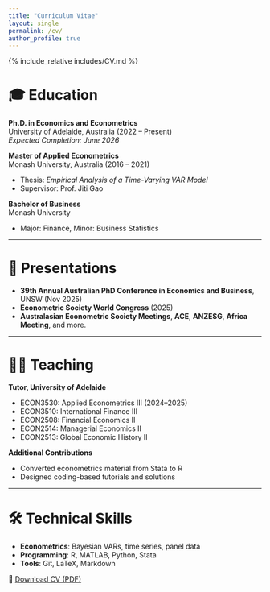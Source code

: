 ```yaml
---
title: "Curriculum Vitae"
layout: single
permalink: /cv/
author_profile: true
---
```

{% include_relative includes/CV.md %}

# 🎓 Education

**Ph.D. in Economics and Econometrics**  
University of Adelaide, Australia (2022 – Present)  
*Expected Completion: June 2026*

**Master of Applied Econometrics**  
Monash University, Australia (2016 – 2021)  
- Thesis: *Empirical Analysis of a Time-Varying VAR Model*  
- Supervisor: Prof. Jiti Gao

**Bachelor of Business**  
Monash University  
- Major: Finance, Minor: Business Statistics

---

# 📣 Presentations

- **39th Annual Australian PhD Conference in Economics and Business**, UNSW (Nov 2025)
- **Econometric Society World Congress** (2025)
- **Australasian Econometric Society Meetings**, **ACE**, **ANZESG**, **Africa Meeting**, and more.

---

# 🧑‍🏫 Teaching

**Tutor, University of Adelaide**

- ECON3530: Applied Econometrics III (2024–2025)
- ECON3510: International Finance III
- ECON2508: Financial Economics II
- ECON2514: Managerial Economics II
- ECON2513: Global Economic History II

**Additional Contributions**
- Converted econometrics material from Stata to R
- Designed coding-based tutorials and solutions

---

# 🛠 Technical Skills

- **Econometrics**: Bayesian VARs, time series, panel data
- **Programming**: R, MATLAB, Python, Stata
- **Tools**: Git, LaTeX, Markdown

📄 [Download CV (PDF)](/files/CV_ZhiruoZhang.pdf)
